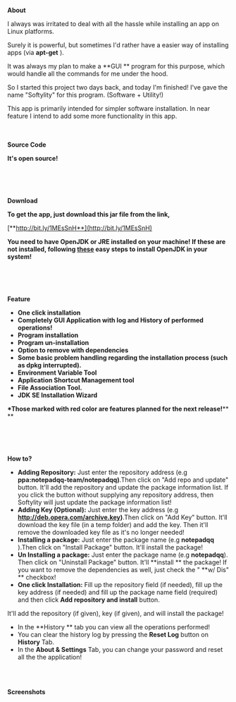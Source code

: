 **About**

I always was irritated to deal with all the hassle while installing an app on Linux platforms.

Surely it is powerful, but sometimes I'd rather have a easier way of installing apps (via  **apt-get** ).

It was always my plan to make a  **GUI ** program for this purpose, which would handle all the commands for me under the hood.

So I started this project two days back, and today I'm finished!
I've gave the name "Softylity" for this program. (Software + Utility!)

This app is primarily intended for simpler software installation. In near feature I intend to add some more functionality in this app.
<br /><br /><br />



**Source Code**

**It's open source!**



<br /><br /><br />

**Download**

**To get the app, just download this jar file from the link,**

[**http://bit.ly/1MEsSnH**](http://bit.ly/1MEsSnH)

**You need to have OpenJDK or JRE installed on your machine!
If these are not installed, following **[**these**](http://askubuntu.com/questions/48468/how-do-i-install-java)** easy steps to install OpenJDK in your system!**

<br /><br /><br />



**Feature**

-  **One click installation**
-  **Completely GUI Application with log and History of performed operations!**
-  **Program installation**
-  **Program un-installation**
-  **Option to remove with dependencies**
- **Some basic problem handling regarding the installation process (such as dpkg interrupted).**
-  **Environment Variable Tool**
-  **Application Shortcut Management tool**
-  **File Association Tool.**
-  **JDK SE Installation Wizard**

**\*Those marked with red color are features planned for the next release!****  **



<br /><br /><br />

**How to?**

-  **Adding Repository:**  Just enter the repository address (e.g **ppa:notepadqq-team/notepadqq)**.Then click on "Add repo and update" button.
It'll add the repository and update the package information list. If you click the button without supplying any repository address, then Softylity will just update the package information list!
- **Adding Key (Optional):** Just enter the key address (e.g **http://deb.opera.com/archive.key)**.Then click on "Add Key" button.
It'll download the key file (in a temp folder) and add the key. Then it'll remove the downloaded key file as it's no longer needed!
-  **Installing a package:** Just enter the package name (e.g  **notepadqq** ).Then click on "Install Package" button.
It'll install the package!
-  **Un Installing a package:**  Just enter the package name (e.g  **notepadqq**). Then click on "Uninstall Package" button.
It'll  **install ** the package! If you want to remove the dependencies as well, just check the " **w/ Dis" ** checkbox!
-  **One click Installation:**  Fill up the repository field (if needed), fill up the key address (if needed) and fill up the package name field (required) and then click **Add repository and install** button.

It'll add the repository (if given), key (if given), and will install the package!
- In the  **History ** tab you can view all the operations performed!
- You can clear the history log by pressing the **Reset Log**  button on **History** Tab.
- In the  **About & Settings**  Tab, you can change your password and reset all the the application!

<br /><br />

**Screenshots**
